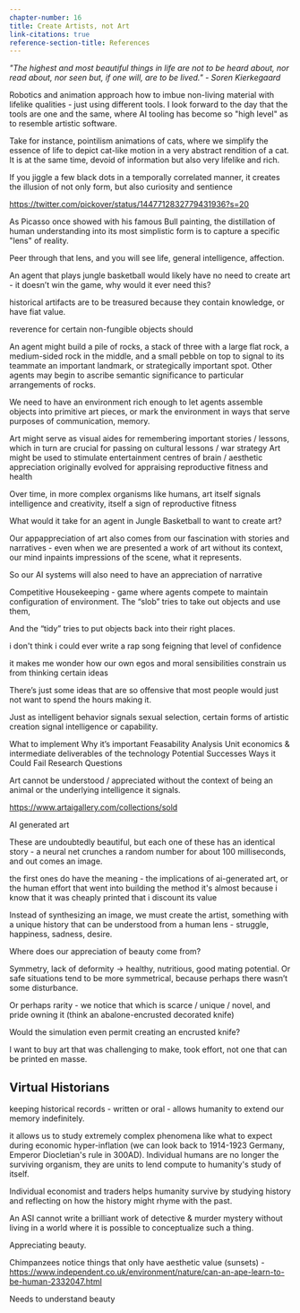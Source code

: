 ```yaml
---
chapter-number: 16
title: Create Artists, not Art
link-citations: true
reference-section-title: References
---
```


*"The highest and most beautiful things in life are not to be heard about, nor read about, nor seen but, if one will, are to be lived."*
*- Soren Kierkegaard*

Robotics and animation approach how to imbue non-living material with lifelike qualities - just using different tools. I look forward to the day that the tools are one and the same, where AI tooling has become so "high level" as to resemble artistic software.


Take for instance, pointilism animations of cats, where we simplify the essence of life to depict cat-like motion in a very abstract rendition of a cat. It is at the same time, devoid of information but also very lifelike and rich.


If you jiggle a few black dots in a temporally correlated manner, it creates the illusion of not only form, but also curiosity and sentience

https://twitter.com/pickover/status/1447712832779431936?s=20





As Picasso once showed with his famous Bull painting, the distillation of human understanding into its most simplistic form is to capture a specific "lens" of reality.

Peer through that lens, and you will see life, general intelligence, affection.



An agent that plays jungle basketball would likely have no need to create art - it doesn’t win the game, why would it ever need this?

historical artifacts are to be treasured because they contain knowledge, or have fiat value.

reverence for certain non-fungible objects should 


An agent might build a pile of rocks, a stack of three with a large flat rock, a medium-sided rock in the middle, and a small pebble on top to signal to its teammate an important landmark, or strategically important spot. Other agents may begin to ascribe semantic significance to particular arrangements of rocks. 

We need to have an environment rich enough to let agents assemble objects into primitive art pieces, or mark the environment in ways that serve purposes of communication, memory. 



Art might serve as visual aides for remembering important stories / lessons, which in turn are  crucial for passing on cultural lessons  / war strategy
Art might be used to stimulate entertainment centres of brain / aesthetic appreciation originally evolved for appraising reproductive fitness and health


Over time, in more complex organisms like humans, art itself signals intelligence and creativity, itself a sign of reproductive fitness


What would it take for an agent in Jungle Basketball to want to create art?


Our appappreciation of art also comes from our fascination with stories and narratives - even when we are presented a work of art without its context, our mind inpaints impressions of the scene, what it represents.

So our AI systems will also need to have an appreciation of narrative


Competitive Housekeeping - game where agents compete to maintain configuration of environment. The “slob” tries to take out objects and use them,  

And the “tidy” tries to put objects back into their right places. 


i don't think i could ever write a rap song feigning that level of confidence

it makes me wonder how our own egos and moral sensibilities constrain us from thinking certain ideas

There’s just some ideas that are so offensive that most people would just not want to spend the hours making it. 


Just as intelligent behavior signals sexual selection, certain forms of artistic creation signal intelligence or capability.



What to implement
Why it’s important
Feasability Analysis
Unit economics & intermediate deliverables of the technology
Potential Successes
Ways it Could Fail
Research Questions


Art cannot be understood / appreciated without the context of being an animal or the underlying intelligence it signals. 

https://www.artaigallery.com/collections/sold

AI generated art

These are undoubtedly beautiful, but each one of these has an identical story - a neural net crunches a random number for about 100 milliseconds, and out comes an image.

the first ones do have the meaning - the implications of ai-generated art, or the human effort that went into building the method
it's almost because i know that it was cheaply printed that i discount its value

Instead of synthesizing an image, we must create the artist, something with a unique history that can be understood from a human lens - struggle, happiness, sadness, desire. 

Where does our appreciation of beauty come from?

Symmetry, lack of deformity → healthy, nutritious, good mating potential. Or safe situations tend to be more symmetrical, because perhaps there wasn’t some disturbance. 

Or perhaps rarity - we notice that which is scarce / unique / novel, and pride owning it (think an abalone-encrusted decorated knife)

Would the simulation even permit creating an encrusted knife?



I want to buy art that was challenging to make, took effort, not one that can be printed en masse.


## Virtual Historians

keeping historical records - written or oral - allows humanity to extend our memory indefinitely.

it allows us to study extremely complex phenomena like what to expect during economic hyper-inflation (we can look back to 1914-1923 Germany, Emperor Diocletian's rule in 300AD). Individual humans are no longer the surviving organism, they are units to lend compute to humanity's study of itself.

Individual economist and traders helps humanity survive by studying history and reflecting on how the history might rhyme with the past.



An ASI cannot write a brilliant work of detective & murder mystery without living in a world where it is possible to conceptualize such a thing.



Appreciating beauty.

Chimpanzees notice things that only have aesthetic value (sunsets) - https://www.independent.co.uk/environment/nature/can-an-ape-learn-to-be-human-2332047.html


Needs to understand beauty
